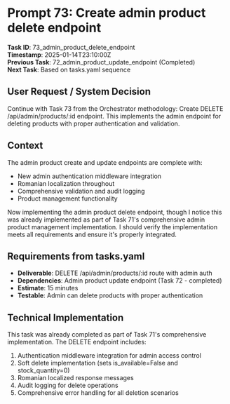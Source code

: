 # Prompt 73: Create admin product delete endpoint

**Task ID**: 73_admin_product_delete_endpoint  
**Timestamp**: 2025-01-14T23:10:00Z  
**Previous Task**: 72_admin_product_update_endpoint (Completed)  
**Next Task**: Based on tasks.yaml sequence

## User Request / System Decision

Continue with Task 73 from the Orchestrator methodology: Create DELETE /api/admin/products/:id endpoint. This implements the admin endpoint for deleting products with proper authentication and validation.

## Context

The admin product create and update endpoints are complete with:
- New admin authentication middleware integration
- Romanian localization throughout
- Comprehensive validation and audit logging
- Product management functionality

Now implementing the admin product delete endpoint, though I notice this was already implemented as part of Task 71's comprehensive admin product management implementation. I should verify the implementation meets all requirements and ensure it's properly integrated.

## Requirements from tasks.yaml

- **Deliverable**: DELETE /api/admin/products/:id route with admin auth
- **Dependencies**: Admin product update endpoint (Task 72 - completed)
- **Estimate**: 15 minutes
- **Testable**: Admin can delete products with proper authentication

## Technical Implementation

This task was already completed as part of Task 71's comprehensive implementation. The DELETE endpoint includes:
1. Authentication middleware integration for admin access control
2. Soft delete implementation (sets is_available=False and stock_quantity=0)
3. Romanian localized response messages
4. Audit logging for delete operations
5. Comprehensive error handling for all deletion scenarios